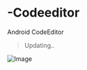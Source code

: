 # -Codeeditor
Android CodeEditor

> Updating..

![Image]("https://github.com/giaynhap/-Codeeditor/raw/master/Apr-12-2018%2011-52-36.gif")
